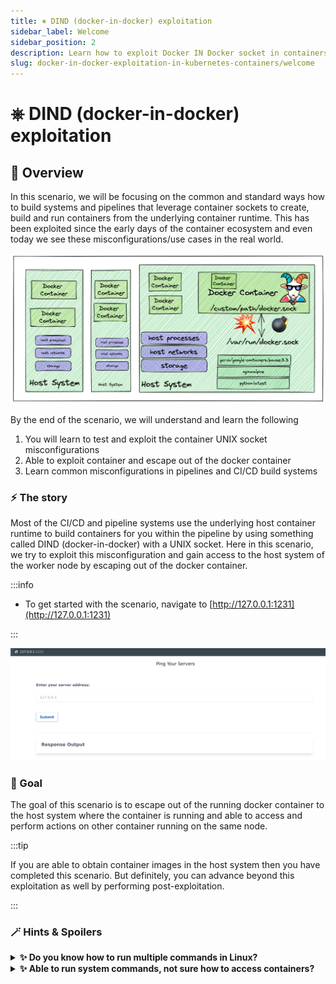 ```yaml
---
title: ⎈ DIND (docker-in-docker) exploitation
sidebar_label: Welcome
sidebar_position: 2
description: Learn how to exploit Docker IN Docker socket in containers - Kubernetes Goat Scenario 🚀
slug: docker-in-docker-exploitation-in-kubernetes-containers/welcome
---
```


# ⎈ DIND (docker-in-docker) exploitation

## 🙌 Overview

In this scenario, we will be focusing on the common and standard ways how to build systems and pipelines that leverage container sockets to create, build and run containers from the underlying container runtime. This has been exploited since the early days of the container ecosystem and even today we see these misconfigurations/use cases in the real world. 

![Scenario 2](../images/scenario-2.png)

By the end of the scenario, we will understand and learn the following

1. You will learn to test and exploit the container UNIX socket misconfigurations
2. Able to exploit container and escape out of the docker container
3. Learn common misconfigurations in pipelines and CI/CD build systems

### ⚡️ The story

Most of the CI/CD and pipeline systems use the underlying host container runtime to build containers for you within the pipeline by using something called DIND (docker-in-docker) with a UNIX socket. Here in this scenario, we try to exploit this misconfiguration and gain access to the host system of the worker node by escaping out of the docker container.

:::info

- To get started with the scenario, navigate to [http://127.0.0.1:1231](http://127.0.0.1:1231)

:::

![Scenario 2 welcome](../images/sc-2-1.png)

### 🎯 Goal

The goal of this scenario is to escape out of the running docker container to the host system where the container is running and able to access and perform actions on other container running on the same node.

:::tip

If you are able to obtain container images in the host system then you have completed this scenario. But definitely, you can advance beyond this exploitation as well by performing post-exploitation.

:::

### 🪄 Hints & Spoilers

<details>
  <summary><b>✨ Do you know how to run multiple commands in Linux? </b></summary>
  <div>
    <div>The application running here has command injection vulnerability. You can exploit this by using the <b>;</b> delimiter when passing the input 🙌</div>
  </div>
</details>

<details>
  <summary><b>✨ Able to run system commands, not sure how to access containers? </b></summary>
  <div>
    <div>Identify the mounted UNIX socket volume, and use the crictl binary to communicate with that with <b>-r</b> flag 🎉</div>
  </div>
</details>

